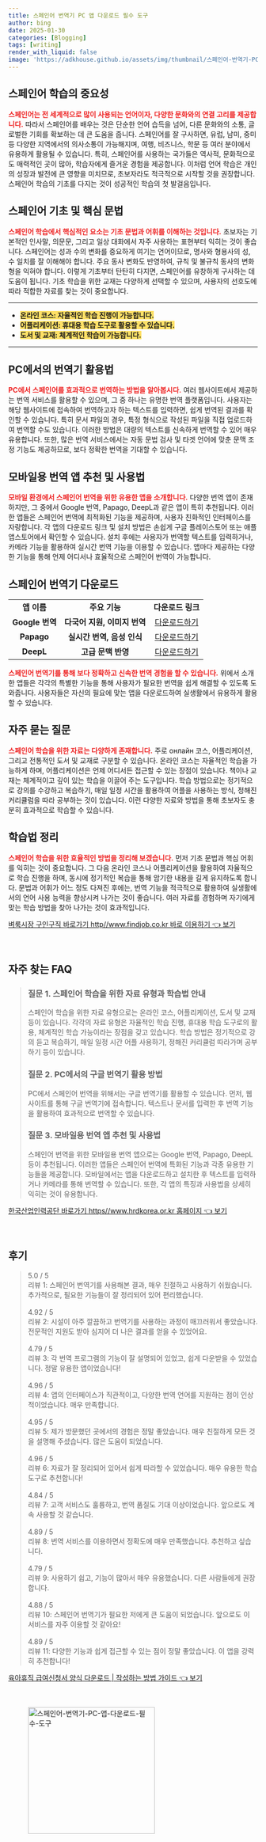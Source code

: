 ```yaml
---
title: 스페인어 번역기 PC 앱 다운로드 필수 도구
author: bing
date: 2025-01-30
categories: [Blogging]
tags: [writing]
render_with_liquid: false
image: 'https://adkhouse.github.io/assets/img/thumbnail/스페인어-번역기-PC-앱-다운로드-필수-도구.webp'
---
```



<h2 id='스페인어_학습의_중요성'>스페인어 학습의 중요성</h2>

<p><b><span style="color: #ee2323;">스페인어는 전 세계적으로 많이 사용되는 언어이자, 다양한 문화와의 연결 고리를 제공합니다.</span></b> 따라서 스페인어를 배우는 것은 단순한 언어 습득을 넘어, 다른 문화와의 소통, 글로벌한 기회를 확보하는 데 큰 도움을 줍니다. 스페인어를 잘 구사하면, 유럽, 남미, 중미 등 다양한 지역에서의 의사소통이 가능해지며, 여행, 비즈니스, 학문 등 여러 분야에서 유용하게 활용될 수 있습니다. 특히, 스페인어를 사용하는 국가들은 역사적, 문화적으로도 매력적인 곳이 많아, 학습자에게 즐거운 경험을 제공합니다. 이처럼 언어 학습은 개인의 성장과 발전에 큰 영향을 미치므로, 초보자라도 적극적으로 시작할 것을 권장합니다. 스페인어 학습의 기초를 다지는 것이 성공적인 학습의 첫 발걸음입니다.</p>

<h2 id='스페인어_기초_및_핵심_문법'>스페인어 기초 및 핵심 문법</h2>

<p><b><span style="color: #ee2323;">스페인어 학습에서 핵심적인 요소는 기초 문법과 어휘를 이해하는 것입니다.</span></b> 초보자는 기본적인 인사말, 의문문, 그리고 일상 대화에서 자주 사용하는 표현부터 익히는 것이 좋습니다. 스페인어는 성과 수의 변화를 중요하게 여기는 언어이므로, 명사와 형용사의 성, 수 일치를 잘 이해해야 합니다. 주요 동사 변화도 반영하여, 규칙 및 불규칙 동사의 변화형을 익혀야 합니다. 이렇게 기초부터 탄탄히 다지면, 스페인어를 유창하게 구사하는 데 도움이 됩니다. 기초 학습을 위한 교재는 다양하게 선택할 수 있으며, 사용자의 선호도에 따라 적합한 자료를 찾는 것이 중요합니다.</p>

<hr />

<ul>
    <li><b><span style="background-color: #ffe066;">온라인 코스: 자율적인 학습 진행이 가능합니다.</span></b></li>
    <li><b><span style="background-color: #ffe066;">어플리케이션: 휴대용 학습 도구로 활용할 수 있습니다.</span></b></li>
    <li><b><span style="background-color: #ffe066;">도서 및 교재: 체계적인 학습이 가능합니다.</span></b></li>
</ul>

<hr />

<h2 id='PC에서의_번역기_활용법'>PC에서의 번역기 활용법</h2>

<p><b><span style="color: #ee2323;">PC에서 스페인어를 효과적으로 번역하는 방법을 알아봅시다.</span></b> 여러 웹사이트에서 제공하는 번역 서비스를 활용할 수 있으며, 그 중 하나는 유명한 번역 플랫폼입니다. 사용자는 해당 웹사이트에 접속하여 번역하고자 하는 텍스트를 입력하면, 쉽게 번역된 결과를 확인할 수 있습니다. 특히 문서 파일의 경우, 특정 형식으로 작성된 파일을 직접 업로드하여 번역할 수도 있습니다. 이러한 방법은 대량의 텍스트를 신속하게 번역할 수 있어 매우 유용합니다. 또한, 많은 번역 서비스에서는 자동 문법 검사 및 타겟 언어에 맞춘 문맥 조정 기능도 제공하므로, 보다 정확한 번역을 기대할 수 있습니다.</p>

<h2 id='모바일용_번역_앱_추천_및_사용법'>모바일용 번역 앱 추천 및 사용법</h2>

<p><b><span style="color: #ee2323;">모바일 환경에서 스페인어 번역을 위한 유용한 앱을 소개합니다.</span></b> 다양한 번역 앱이 존재하지만, 그 중에서 Google 번역, Papago, DeepL과 같은 앱이 특히 추천됩니다. 이러한 앱들은 스페인어 번역에 최적화된 기능을 제공하며, 사용자 친화적인 인터페이스를 자랑합니다. 각 앱의 다운로드 링크 및 설치 방법은 손쉽게 구글 플레이스토어 또는 애플 앱스토어에서 확인할 수 있습니다. 설치 후에는 사용자가 번역할 텍스트를 입력하거나, 카메라 기능을 활용하여 실시간 번역 기능을 이용할 수 있습니다. 앱마다 제공하는 다양한 기능을 통해 언제 어디서나 효율적으로 스페인어 번역이 가능합니다.</p>

<h2 id='스페인어_번역기_다운로드'>스페인어 번역기 다운로드</h2>

<table>
    <tr>
        <td style="text-align: center; height: 17px;"><b>앱 이름</b></td>
        <td style="text-align: center; height: 17px;"><b>주요 기능</b></td>
        <td style="text-align: center; height: 17px;"><b>다운로드 링크</b></td>
    </tr>
    <tr>
        <td style="text-align: center; height: 17px;"><b>Google 번역</b></td>
        <td style="text-align: center; height: 17px;"><b>다국어 지원, 이미지 번역</b></td>
        <td style="text-align: center; height: 17px;"><a href="#"> 다운로드하기 </a></td>
    </tr>
    <tr>
        <td style="text-align: center; height: 17px;"><b>Papago</b></td>
        <td style="text-align: center; height: 17px;"><b>실시간 번역, 음성 인식</b></td>
        <td style="text-align: center; height: 17px;"><a href="#"> 다운로드하기 </a></td>
    </tr>
    <tr>
        <td style="text-align: center; height: 17px;"><b>DeepL</b></td>
        <td style="text-align: center; height: 17px;"><b>고급 문맥 반영</b></td>
        <td style="text-align: center; height: 17px;"><a href="#"> 다운로드하기 </a></td>
    </tr>
</table>

<p><b><span style="color: #ee2323;">스페인어 번역기를 통해 보다 정확하고 신속한 번역 경험을 할 수 있습니다.</span></b> 위에서 소개한 앱들은 각각의 특별한 기능을 통해 사용자가 필요한 번역을 쉽게 해결할 수 있도록 도와줍니다. 사용자들은 자신의 필요에 맞는 앱을 다운로드하여 실생활에서 유용하게 활용할 수 있습니다.</p>

<h2 id='자주_묻는_질문'>자주 묻는 질문</h2>

<p><b><span style="color: #ee2323;">스페인어 학습을 위한 자료는 다양하게 존재합니다.</span></b> 주로 онлайн 코스, 어플리케이션, 그리고 전통적인 도서 및 교재로 구분할 수 있습니다. 온라인 코스는 자율적인 학습을 가능하게 하며, 어플리케이션은 언제 어디서든 접근할 수 있는 장점이 있습니다. 책이나 교재는 체계적이고 깊이 있는 학습을 이끌어 주는 도구입니다. 학습 방법으로는 정기적으로 강의를 수강하고 복습하기, 매일 일정 시간을 활용하여 어플을 사용하는 방식, 정해진 커리큘럼을 따라 공부하는 것이 있습니다. 이런 다양한 자료와 방법을 통해 초보자도 충분히 효과적으로 학습할 수 있습니다.</p>

<h2 id='학습법_정리'>학습법 정리</h2>

<p><b><span style="color: #ee2323;">스페인어 학습을 위한 효율적인 방법을 정리해 보겠습니다.</span></b> 먼저 기초 문법과 핵심 어휘를 익히는 것이 중요합니다. 그 다음 온라인 코스나 어플리케이션을 활용하여 자율적으로 학습 진행을 하며, 동시에 정기적인 복습을 통해 암기한 내용을 길게 유지하도록 합니다. 문법과 어휘가 어느 정도 다져진 후에는, 번역 기능을 적극적으로 활용하여 실생활에서의 언어 사용 능력을 향상시켜 나가는 것이 좋습니다. 여러 자료를 경험하며 자기에게 맞는 학습 방법을 찾아 나가는 것이 효과적입니다.</p>


<p><a class="click-button" title="벼룩시장 구인구직 바로가기 http//www.findjob.co.kr 바로 이용하기" href="https://adkhouse.github.io/posts/%EB%B2%BC%EB%A3%A9%EC%8B%9C%EC%9E%A5-%EA%B5%AC%EC%9D%B8%EA%B5%AC%EC%A7%81-%EB%B0%94%EB%A1%9C%EA%B0%80%EA%B8%B0-httpwww.findjob.co.kr-%EB%B0%94%EB%A1%9C-%EC%9D%B4%EC%9A%A9%ED%95%98%EA%B8%B0/" rel="dofollow">벼룩시장 구인구직 바로가기 http//www.findjob.co.kr 바로 이용하기 👈 보기</a></p><br>
<h2 id='자주_찾는_FAQ'>자주 찾는 FAQ</h2>
<div itemscope="" itemtype="https://schema.org/FAQPage"> 
<blockquote> 
<div itemscope="" itemprop="mainEntity" itemtype="https://schema.org/Question"> 
<h3 itemprop="name">질문 1. 스페인어 학습을 위한 자료 유형과 학습법 안내</h3> 
<div itemscope="" itemprop="acceptedAnswer" itemtype="https://schema.org/Answer"> 
<span itemprop="text"> 
<p>스페인어 학습을 위한 자료 유형으로는 온라인 코스, 어플리케이션, 도서 및 교재 등이 있습니다. 각각의 자료 유형은 자율적인 학습 진행, 휴대용 학습 도구로의 활용, 체계적인 학습 가능이라는 장점을 갖고 있습니다. 학습 방법은 정기적으로 강의 듣고 복습하기, 매일 일정 시간 어플 사용하기, 정해진 커리큘럼 따라가며 공부하기 등이 있습니다.</p> 
</span> 
</div> 
</div> 

<div itemscope="" itemprop="mainEntity" itemtype="https://schema.org/Question"> 
<h3 itemprop="name">질문 2. PC에서의 구글 번역기 활용 방법</h3> 
<div itemscope="" itemprop="acceptedAnswer" itemtype="https://schema.org/Answer"> 
<span itemprop="text"> 
<p>PC에서 스페인어 번역을 위해서는 구글 번역기를 활용할 수 있습니다. 먼저, 웹사이트를 통해 구글 번역기에 접속합니다. 텍스트나 문서를 입력한 후 번역 기능을 활용하여 효과적으로 번역할 수 있습니다.</p> 
</span> 
</div> 
</div> 

<div itemscope="" itemprop="mainEntity" itemtype="https://schema.org/Question"> 
<h3 itemprop="name">질문 3. 모바일용 번역 앱 추천 및 사용법</h3> 
<div itemscope="" itemprop="acceptedAnswer" itemtype="https://schema.org/Answer"> 
<span itemprop="text"> 
<p>스페인어 번역을 위한 모바일용 번역 앱으로는 Google 번역, Papago, DeepL 등이 추천됩니다. 이러한 앱들은 스페인어 번역에 특화된 기능과 각종 유용한 기능들을 제공합니다. 모바일에서는 앱을 다운로드하고 설치한 후 텍스트를 입력하거나 카메라를 통해 번역할 수 있습니다. 또한, 각 앱의 특징과 사용법을 상세히 익히는 것이 유용합니다.</p> 
</span> 
</div> 
</div> 
</blockquote> 
</div>
<p><a class="click-button" title="한국산업인력공단 바로가기 https//www.hrdkorea.or.kr 홈페이지" href="https://adkhouse.github.io/posts/%ED%95%9C%EA%B5%AD%EC%82%B0%EC%97%85%EC%9D%B8%EB%A0%A5%EA%B3%B5%EB%8B%A8-%EB%B0%94%EB%A1%9C%EA%B0%80%EA%B8%B0-httpswww.hrdkorea.or.kr-%ED%99%88%ED%8E%98%EC%9D%B4%EC%A7%80/" rel="dofollow">한국산업인력공단 바로가기 https//www.hrdkorea.or.kr 홈페이지 👈 보기</a></p><br>
<h2 id='후기'>후기</h2>
<div itemscope itemtype="https://schema.org/Product">
  <blockquote>
  <div itemprop="review" itemscope itemtype="https://schema.org/Review">
      <div itemprop="reviewRating" itemscope itemtype="https://schema.org/Rating"> <span itemprop="ratingValue">5.0</span> / <span itemprop="bestRating">5</span> </div>
      <span itemprop="reviewBody">리뷰 1: 스페인어 번역기를 사용해본 결과, 매우 친절하고 사용하기 쉬웠습니다. 추가적으로, 필요한 기능들이 잘 정리되어 있어 편리했습니다.</span>
  </div>
  <br>
  <div itemprop="review" itemscope itemtype="https://schema.org/Review">
      <div itemprop="reviewRating" itemscope itemtype="https://schema.org/Rating"> <span itemprop="ratingValue">4.92</span> / <span itemprop="bestRating">5</span> </div>
      <span itemprop="reviewBody">리뷰 2: 시설이 아주 깔끔하고 번역기를 사용하는 과정이 매끄러워서 좋았습니다. 전문적인 지원도 받아 심지어 더 나은 결과를 얻을 수 있었어요.</span>
  </div>
  <br>
  <div itemprop="review" itemscope itemtype="https://schema.org/Review">
      <div itemprop="reviewRating" itemscope itemtype="https://schema.org/Rating"> <span itemprop="ratingValue">4.79</span> / <span itemprop="bestRating">5</span> </div>
      <span itemprop="reviewBody">리뷰 3: 각 번역 프로그램의 기능이 잘 설명되어 있었고, 쉽게 다운받을 수 있었습니다. 정말 유용한 앱이었습니다!</span>
  </div>
  <br>
  <div itemprop="review" itemscope itemtype="https://schema.org/Review">
      <div itemprop="reviewRating" itemscope itemtype="https://schema.org/Rating"> <span itemprop="ratingValue">4.96</span> / <span itemprop="bestRating">5</span> </div>
      <span itemprop="reviewBody">리뷰 4: 앱의 인터페이스가 직관적이고, 다양한 번역 언어를 지원하는 점이 인상적이었습니다. 매우 만족합니다.</span>
  </div>
  <br>
  <div itemprop="review" itemscope itemtype="https://schema.org/Review">
      <div itemprop="reviewRating" itemscope itemtype="https://schema.org/Rating"> <span itemprop="ratingValue">4.95</span> / <span itemprop="bestRating">5</span> </div>
      <span itemprop="reviewBody">리뷰 5: 제가 방문했던 곳에서의 경험은 정말 좋았습니다. 매우 친절하게 모든 것을 설명해 주셨습니다. 많은 도움이 되었습니다.</span>
  </div>
  <br>
  <div itemprop="review" itemscope itemtype="https://schema.org/Review">
      <div itemprop="reviewRating" itemscope itemtype="https://schema.org/Rating"> <span itemprop="ratingValue">4.96</span> / <span itemprop="bestRating">5</span> </div>
      <span itemprop="reviewBody">리뷰 6: 자료가 잘 정리되어 있어서 쉽게 따라할 수 있었습니다. 매우 유용한 학습 도구로 추천합니다!</span>
  </div>
  <br>
  <div itemprop="review" itemscope itemtype="https://schema.org/Review">
      <div itemprop="reviewRating" itemscope itemtype="https://schema.org/Rating"> <span itemprop="ratingValue">4.84</span> / <span itemprop="bestRating">5</span> </div>
      <span itemprop="reviewBody">리뷰 7: 고객 서비스도 훌륭하고, 번역 품질도 기대 이상이었습니다. 앞으로도 계속 사용할 것 같습니다.</span>
  </div>
  <br>
  <div itemprop="review" itemscope itemtype="https://schema.org/Review">
      <div itemprop="reviewRating" itemscope itemtype="https://schema.org/Rating"> <span itemprop="ratingValue">4.89</span> / <span itemprop="bestRating">5</span> </div>
      <span itemprop="reviewBody">리뷰 8: 번역 서비스를 이용하면서 정확도에 매우 만족했습니다. 추천하고 싶습니다.</span>
  </div>
  <br>
  <div itemprop="review" itemscope itemtype="https://schema.org/Review">
      <div itemprop="reviewRating" itemscope itemtype="https://schema.org/Rating"> <span itemprop="ratingValue">4.79</span> / <span itemprop="bestRating">5</span> </div>
      <span itemprop="reviewBody">리뷰 9: 사용하기 쉽고, 기능이 많아서 매우 유용했습니다. 다른 사람들에게 권장합니다.</span>
  </div>
  <br>
  <div itemprop="review" itemscope itemtype="https://schema.org/Review">
      <div itemprop="reviewRating" itemscope itemtype="https://schema.org/Rating"> <span itemprop="ratingValue">4.88</span> / <span itemprop="bestRating">5</span> </div>
      <span itemprop="reviewBody">리뷰 10: 스페인어 번역기가 필요한 저에게 큰 도움이 되었습니다. 앞으로도 이 서비스를 자주 이용할 것 같아요!</span>
  </div>
  <br>
  <div itemprop="review" itemscope itemtype="https://schema.org/Review">
      <div itemprop="reviewRating" itemscope itemtype="https://schema.org/Rating"> <span itemprop="ratingValue">4.89</span> / <span itemprop="bestRating">5</span> </div>
      <span itemprop="reviewBody">리뷰 11: 다양한 기능과 쉽게 접근할 수 있는 점이 정말 좋았습니다. 이 앱을 강력히 추천합니다!</span>
  </div>
  </blockquote>
</div>
<p><a class="click-button" title="육아휴직 급여신청서 양식 다운로드 | 작성하는 방법 가이드" href="https://adkhouse.github.io/posts/%EC%9C%A1%EC%95%84%ED%9C%B4%EC%A7%81-%EA%B8%89%EC%97%AC%EC%8B%A0%EC%B2%AD%EC%84%9C-%EC%96%91%EC%8B%9D-%EB%8B%A4%EC%9A%B4%EB%A1%9C%EB%93%9C-%EC%9E%91%EC%84%B1%ED%95%98%EB%8A%94-%EB%B0%A9%EB%B2%95-%EA%B0%80%EC%9D%B4%EB%93%9C/" rel="dofollow">육아휴직 급여신청서 양식 다운로드 | 작성하는 방법 가이드 👈 보기</a></p><br>
<figure class="image"><img src="https://adkhouse.github.io/assets/img/thumbnail/스페인어-번역기-PC-앱-다운로드-필수-도구.webp" alt="스페인어-번역기-PC-앱-다운로드-필수-도구" width="256" height="256"></figure>